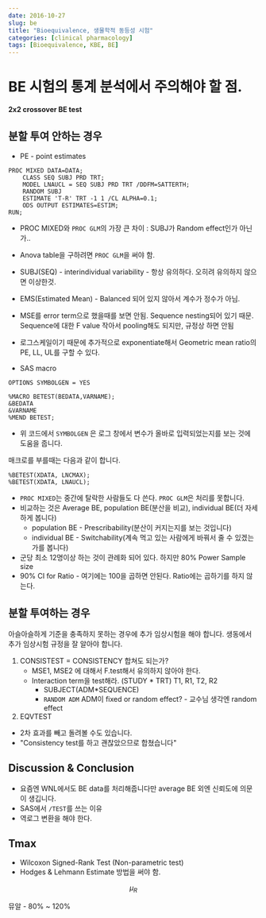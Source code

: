 ```yaml
---
date: 2016-10-27
slug: be
title: "Bioequivalence, 생물학적 동등성 시험"
categories: [clinical pharmacology]
tags: [Bioequivalence, KBE, BE]
---
```



BE 시험의 통계 분석에서 주의해야 할 점.
==================================

**2x2 crossover BE test**

분할 투여 안하는 경우
---------------------

- PE - point estimates


```SAS
PROC MIXED DATA=DATA; 
    CLASS SEQ SUBJ PRD TRT;
    MODEL LNAUCL = SEQ SUBJ PRD TRT /DDFM=SATTERTH;
    RANDOM SUBJ
    ESTIMATE 'T-R' TRT -1 1 /CL ALPHA=0.1;
    ODS OUTPUT ESTIMATES=ESTIM;
RUN;
```

- PROC MIXED와 `PROC GLM`의 가장 큰 차이 : SUBJ가 Random effect인가 아닌가..
- Anova table을 구하려면 `PROC GLM`을 써야 함.
- SUBJ(SEQ) - interindividual variability - 항상 유의하다. 오히려 유의하지 않으면 이상한것.
- EMS(Estimated Mean) - Balanced 되어 있지 않아서 계수가 정수가 아님.
- MSE를 error term으로 했을때를 보면 안됨. Sequence nesting되어 있기 때문. Sequence에 대한 F value 작아서 pooling해도 되지만, 규정상 하면 안됨
- 로그스케일이기 때문에 추가적으로 exponentiate해서 Geometric mean ratio의 PE, LL, UL를 구할 수 있다.

- SAS macro

```SAS
OPTIONS SYMBOLGEN = YES

%MACRO BETEST(BEDATA,VARNAME);
&BEDATA
&VARNAME
%MEND BETEST;
```
- 위 코드에서 `SYMBOLGEN` 은 로그 창에서 변수가 올바로 입력되었는지를 보는 것에 도움을 줍니다.

매크로를 부를때는 다음과 같이 합니다.

```SAS
%BETEST(XDATA, LNCMAX);
%BETEST(XDATA, LNAUCL);
```

- `PROC MIXED`는 중간에 탈락한 사람들도 다 쓴다. `PROC GLM`은 처리를 못합니다. 
- 비교하는 것은 Average BE, population BE(분산을 비교), individual BE(더 자세하게 봅니다)
    - population BE - Prescribability(분산이 커지는지를 보는 것입니다)
    - individual BE - Switchability(계속 먹고 있는 사람에게 바꿔서 줄 수 있겠는가를 봅니다)
- 군당 최소 12명이상 하는 것이 관례화 되어 있다. 하지만 80% Power Sample size 
- 90% CI for Ratio - 여기에는 100을 곱하면 안된다. Ratio에는 곱하기를 하지 않는다.

분할 투여하는 경우
-----------------

아슬아슬하게 기준을 충족하지 못하는 경우에 추가 임상시험을 해야 합니다.
생동에서 추가 임상시험 규정을 잘 알아야 합니다.

1. CONSISTEST = CONSISTENCY 합쳐도 되는가?
    - MSE1, MSE2 에 대해서 F.test해서 유의하지 않아야 한다.
    - Interaction term을 test해라. (STUDY * TRT) T1, R1, T2, R2
        - SUBJECT(ADM*SEQUENCE)
        - `RANDOM ADM` ADM이 fixed or random effect? - 교수님 생각엔 random effect
2. EQVTEST

- 2차 효과를 빼고 돌려볼 수도 있습니다. 
- "Consistency test를 하고 괜찮았으므로 합쳤습니다"


Discussion & Conclusion
----------

- 요즘엔 WNL에서도 BE data를 처리해줍니다만 average BE 외엔 신뢰도에 의문이 생깁니다.
- SAS에서 `/TEST`를 쓰는 이유 
- 역로그 변환을 해야 한다.

Tmax
----

- Wilcoxon Signed-Rank Test (Non-parametric test)
- Hodges & Lehmann Estimate 방법을 써야 함.

$$\mu_R$$

뮤알 - 80% ~ 120%
